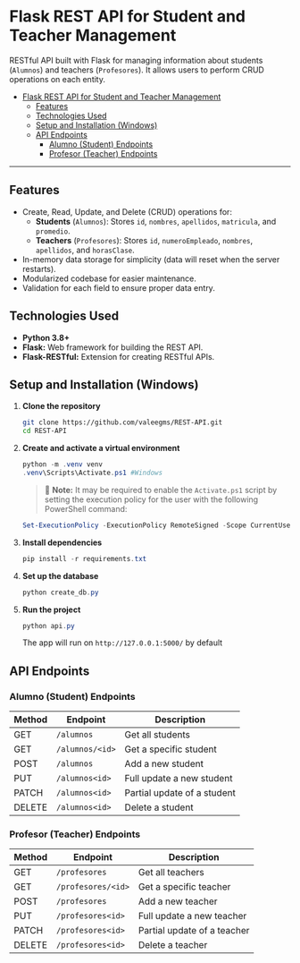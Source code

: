 # Flask REST API for Student and Teacher Management

RESTful API built with Flask for managing information about students (`Alumnos`) and teachers (`Profesores`). It allows users to perform CRUD operations on each entity.

- [Flask REST API for Student and Teacher Management](#flask-rest-api-for-student-and-teacher-management)
  - [Features](#features)
  - [Technologies Used](#technologies-used)
  - [Setup and Installation (Windows)](#setup-and-installation-windows)
  - [API Endpoints](#api-endpoints)
    - [Alumno (Student) Endpoints](#alumno-student-endpoints)
    - [Profesor (Teacher) Endpoints](#profesor-teacher-endpoints)

---

## Features

- Create, Read, Update, and Delete (CRUD) operations for:
  - **Students** (`Alumnos`): Stores `id`, `nombres`, `apellidos`, `matricula`, and `promedio`.
  - **Teachers** (`Profesores`): Stores `id`, `numeroEmpleado`, `nombres`, `apellidos`, and `horasClase`.
- In-memory data storage for simplicity (data will reset when the server restarts).
- Modularized codebase for easier maintenance.
- Validation for each field to ensure proper data entry.

## Technologies Used

- **Python 3.8+**
- **Flask:** Web framework for building the REST API.
- **Flask-RESTful:** Extension for creating RESTful APIs.

## Setup and Installation (Windows)

1. **Clone the repository**
   ```bash
   git clone https://github.com/valeegms/REST-API.git
   cd REST-API
2. **Create and activate a virtual environment**
   ```powershell
   python -m .venv venv
   .venv\Scripts\Activate.ps1 #Windows
   ```
    > :memo: **Note:** It may be required to enable the `Activate.ps1` script by setting the execution policy for the user with the following PowerShell command:
    ```powershell
    Set-ExecutionPolicy -ExecutionPolicy RemoteSigned -Scope CurrentUser
    ```
3. **Install dependencies**
   ```powershell
   pip install -r requirements.txt
   ```
4. **Set up the database**
   ```powershell
   python create_db.py
5. **Run the project**
   ```powershell
   python api.py
   ```
   The app will run on `http://127.0.0.1:5000/` by default

## API Endpoints
### Alumno (Student) Endpoints
|  Method  |  Endpoint     |  Description              |
|----------|---------------|---------------------------|
|GET       |`/alumnos`     |Get all students           |
|GET       |`/alumnos/<id>`|Get a specific student     |
|POST      |`/alumnos`     |Add a new student          |
|PUT       |`/alumnos<id>` |Full update a new student  |
|PATCH     |`/alumnos<id>` |Partial update of a student|
|DELETE    |`/alumnos<id>` |Delete a student           |

### Profesor (Teacher) Endpoints
|  Method  |  Endpoint        |  Description              |
|----------|------------------|---------------------------|
|GET       |`/profesores`     |Get all teachers           |
|GET       |`/profesores/<id>`|Get a specific teacher     |
|POST      |`/profesores`     |Add a new teacher          |
|PUT       |`/profesores<id>` |Full update a new teacher  |
|PATCH     |`/profesores<id>` |Partial update of a teacher|
|DELETE    |`/profesores<id>` |Delete a teacher           |
